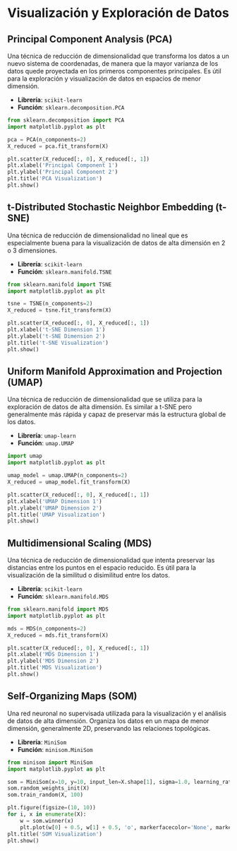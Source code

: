 # Visualización y Exploración de Datos

## Principal Component Analysis (PCA)
Una técnica de reducción de dimensionalidad que transforma los datos a un nuevo sistema de coordenadas, de manera que la mayor varianza de los datos quede proyectada en los primeros componentes principales. Es útil para la exploración y visualización de datos en espacios de menor dimensión.
- **Librería**: `scikit-learn`
- **Función**: `sklearn.decomposition.PCA`

```python
from sklearn.decomposition import PCA
import matplotlib.pyplot as plt

pca = PCA(n_components=2)
X_reduced = pca.fit_transform(X)

plt.scatter(X_reduced[:, 0], X_reduced[:, 1])
plt.xlabel('Principal Component 1')
plt.ylabel('Principal Component 2')
plt.title('PCA Visualization')
plt.show()
```

## t-Distributed Stochastic Neighbor Embedding (t-SNE)
Una técnica de reducción de dimensionalidad no lineal que es especialmente buena para la visualización de datos de alta dimensión en 2 o 3 dimensiones.
- **Librería**: `scikit-learn`
- **Función**: `sklearn.manifold.TSNE`

```python
from sklearn.manifold import TSNE
import matplotlib.pyplot as plt

tsne = TSNE(n_components=2)
X_reduced = tsne.fit_transform(X)

plt.scatter(X_reduced[:, 0], X_reduced[:, 1])
plt.xlabel('t-SNE Dimension 1')
plt.ylabel('t-SNE Dimension 2')
plt.title('t-SNE Visualization')
plt.show()
```

## Uniform Manifold Approximation and Projection (UMAP)
Una técnica de reducción de dimensionalidad que se utiliza para la exploración de datos de alta dimensión. Es similar a t-SNE pero generalmente más rápida y capaz de preservar más la estructura global de los datos.
- **Librería**: `umap-learn`
- **Función**: `umap.UMAP`

```python
import umap
import matplotlib.pyplot as plt

umap_model = umap.UMAP(n_components=2)
X_reduced = umap_model.fit_transform(X)

plt.scatter(X_reduced[:, 0], X_reduced[:, 1])
plt.xlabel('UMAP Dimension 1')
plt.ylabel('UMAP Dimension 2')
plt.title('UMAP Visualization')
plt.show()
```

## Multidimensional Scaling (MDS)
Una técnica de reducción de dimensionalidad que intenta preservar las distancias entre los puntos en el espacio reducido. Es útil para la visualización de la similitud o disimilitud entre los datos.
- **Librería**: `scikit-learn`
- **Función**: `sklearn.manifold.MDS`

```python
from sklearn.manifold import MDS
import matplotlib.pyplot as plt

mds = MDS(n_components=2)
X_reduced = mds.fit_transform(X)

plt.scatter(X_reduced[:, 0], X_reduced[:, 1])
plt.xlabel('MDS Dimension 1')
plt.ylabel('MDS Dimension 2')
plt.title('MDS Visualization')
plt.show()
```

## Self-Organizing Maps (SOM)
Una red neuronal no supervisada utilizada para la visualización y el análisis de datos de alta dimensión. Organiza los datos en un mapa de menor dimensión, generalmente 2D, preservando las relaciones topológicas.
- **Librería**: `MiniSom`
- **Función**: `minisom.MiniSom`

```python
from minisom import MiniSom
import matplotlib.pyplot as plt

som = MiniSom(x=10, y=10, input_len=X.shape[1], sigma=1.0, learning_rate=0.5)
som.random_weights_init(X)
som.train_random(X, 100)

plt.figure(figsize=(10, 10))
for i, x in enumerate(X):
    w = som.winner(x)
    plt.plot(w[0] + 0.5, w[1] + 0.5, 'o', markerfacecolor='None', markeredgecolor='k', markersize=12, markeredgewidth=2)
plt.title('SOM Visualization')
plt.show()
```
